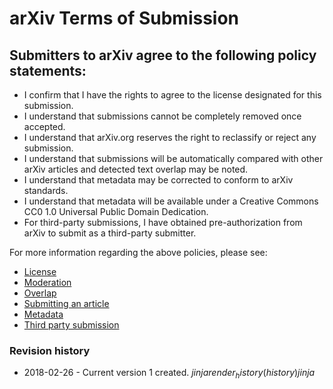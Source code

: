 arXiv Terms of Submission
=========================

Submitters to arXiv agree to the following policy statements:
-------------------------------------------------------------

-   I confirm that I have the rights to agree to the license designated for this submission.
-   I understand that submissions cannot be completely removed once accepted.
-   I understand that arXiv.org reserves the right to reclassify or reject any submission.
-   I understand that submissions will be automatically compared with other arXiv articles and detected text overlap may be noted.
-   I understand that metadata may be corrected to conform to arXiv standards.
-   I understand that metadata will be available under a Creative Commons CC0 1.0 Universal Public Domain Dedication.
-   For third-party submissions, I have obtained pre-authorization from arXiv to submit as a third-party submitter.

For more information regarding the above policies, please see:

-   [License](license)
-   [Moderation](moderation)
-   [Overlap](overlap)
-   [Submitting an article](submit)
-   [Metadata](prep)
-   [Third party submission](third_party_submission)

### Revision history

- 2018-02-26 - Current version 1 created.
$jinja {{ render_history(history) }} jinja$
